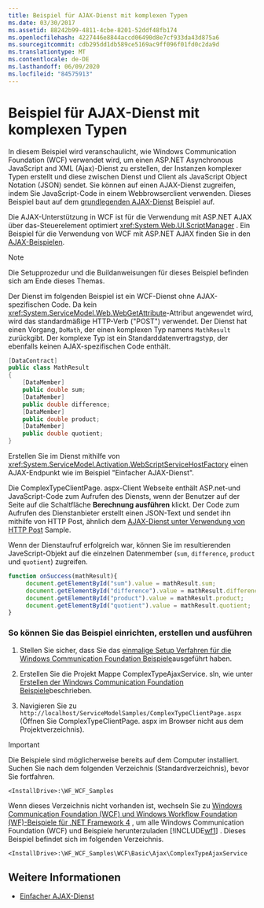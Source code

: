 ```yaml
---
title: Beispiel für AJAX-Dienst mit komplexen Typen
ms.date: 03/30/2017
ms.assetid: 88242b99-4811-4cbe-8201-52ddf48fb174
ms.openlocfilehash: 4227446e8844accd06490d8e7cf933da43d875a6
ms.sourcegitcommit: cdb295dd1db589ce5169ac9ff096f01fd0c2da9d
ms.translationtype: MT
ms.contentlocale: de-DE
ms.lasthandoff: 06/09/2020
ms.locfileid: "84575913"
---
```

# <a name="ajax-service-using-complex-types-sample"></a>Beispiel für AJAX-Dienst mit komplexen Typen

In diesem Beispiel wird veranschaulicht, wie Windows Communication Foundation (WCF) verwendet wird, um einen ASP.NET Asynchronous JavaScript and XML (Ajax)-Dienst zu erstellen, der Instanzen komplexer Typen erstellt und diese zwischen Dienst und Client als JavaScript Object Notation (JSON) sendet. Sie können auf einen AJAX-Dienst zugreifen, indem Sie JavaScript-Code in einem Webbrowserclient verwenden. Dieses Beispiel baut auf dem [grundlegenden AJAX-Dienst](basic-ajax-service.md) Beispiel auf.

Die AJAX-Unterstützung in WCF ist für die Verwendung mit ASP.NET AJAX über das-Steuerelement optimiert <xref:System.Web.UI.ScriptManager> . Ein Beispiel für die Verwendung von WCF mit ASP.NET AJAX finden Sie in den [AJAX-Beispielen](ajax.md).

> [!NOTE]
> Die Setupprozedur und die Buildanweisungen für dieses Beispiel befinden sich am Ende dieses Themas.

Der Dienst im folgenden Beispiel ist ein WCF-Dienst ohne AJAX-spezifischen Code. Da kein <xref:System.ServiceModel.Web.WebGetAttribute>-Attribut angewendet wird, wird das standardmäßige HTTP-Verb ("POST") verwendet. Der Dienst hat einen Vorgang, `DoMath`, der einen komplexen Typ namens `MathResult` zurückgibt. Der komplexe Typ ist ein Standarddatenvertragstyp, der ebenfalls keinen AJAX-spezifischen Code enthält.

```csharp
[DataContract]
public class MathResult
{
    [DataMember]
    public double sum;
    [DataMember]
    public double difference;
    [DataMember]
    public double product;
    [DataMember]
    public double quotient;
}
```

Erstellen Sie im Dienst mithilfe von <xref:System.ServiceModel.Activation.WebScriptServiceHostFactory> einen AJAX-Endpunkt wie im Beispiel "Einfacher AJAX-Dienst".

Die ComplexTypeClientPage. aspx-Client Webseite enthält ASP.net-und JavaScript-Code zum Aufrufen des Diensts, wenn der Benutzer auf der Seite auf die Schaltfläche **Berechnung ausführen** klickt. Der Code zum Aufrufen des Dienstanbieter erstellt einen JSON-Text und sendet ihn mithilfe von HTTP Post, ähnlich dem [AJAX-Dienst unter Verwendung von HTTP Post](ajax-service-using-http-post.md) Sample.

Wenn der Dienstaufruf erfolgreich war, können Sie im resultierenden JaveScript-Objekt auf die einzelnen Datenmember (`sum`, `difference`, `product` und `quotient`) zugreifen.

```javascript
function onSuccess(mathResult){
     document.getElementById("sum").value = mathResult.sum;
     document.getElementById("difference").value = mathResult.difference;
     document.getElementById("product").value = mathResult.product;
     document.getElementById("quotient").value = mathResult.quotient;
}
```

### <a name="to-set-up-build-and-run-the-sample"></a>So können Sie das Beispiel einrichten, erstellen und ausführen

1. Stellen Sie sicher, dass Sie das [einmalige Setup Verfahren für die Windows Communication Foundation Beispiele](one-time-setup-procedure-for-the-wcf-samples.md)ausgeführt haben.

2. Erstellen Sie die Projekt Mappe ComplexTypeAjaxService. sln, wie unter [Erstellen der Windows Communication Foundation Beispiele](building-the-samples.md)beschrieben.

3. Navigieren Sie zu `http://localhost/ServiceModelSamples/ComplexTypeClientPage.aspx` (Öffnen Sie ComplexTypeClientPage. aspx im Browser nicht aus dem Projektverzeichnis).

> [!IMPORTANT]
> Die Beispiele sind möglicherweise bereits auf dem Computer installiert. Suchen Sie nach dem folgenden Verzeichnis (Standardverzeichnis), bevor Sie fortfahren.
>
> `<InstallDrive>:\WF_WCF_Samples`
>
> Wenn dieses Verzeichnis nicht vorhanden ist, wechseln Sie zu [Windows Communication Foundation (WCF) und Windows Workflow Foundation (WF)-Beispiele für .NET Framework 4](https://www.microsoft.com/download/details.aspx?id=21459) , um alle Windows Communication Foundation (WCF) und Beispiele herunterzuladen [!INCLUDE[wf1](../../../../includes/wf1-md.md)] . Dieses Beispiel befindet sich im folgenden Verzeichnis.
>
> `<InstallDrive>:\WF_WCF_Samples\WCF\Basic\Ajax\ComplexTypeAjaxService`

## <a name="see-also"></a>Weitere Informationen

- [Einfacher AJAX-Dienst](basic-ajax-service.md)
